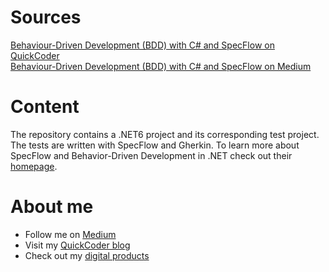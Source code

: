 # Sources

[Behaviour-Driven Development (BDD) with C# and SpecFlow on QuickCoder](https://quickcoder.org/net-bdd/)<br/>
[Behaviour-Driven Development (BDD) with C# and SpecFlow on Medium](https://xeladu.medium.com/behaviour-driven-development-bdd-with-c-and-specflow-1bb2deb13024)

# Content

The repository contains a .NET6 project and its corresponding test project. The tests are written with SpecFlow and Gherkin. To learn more about SpecFlow and Behavior-Driven Development in .NET check out their [homepage](https://specflow.org/).

# About me

- Follow me on [Medium](https://xeladu.medium.com)
- Visit my [QuickCoder blog](https://quickcoder.org)
- Check out my [digital products](https://xeladu.gumroad.com)
